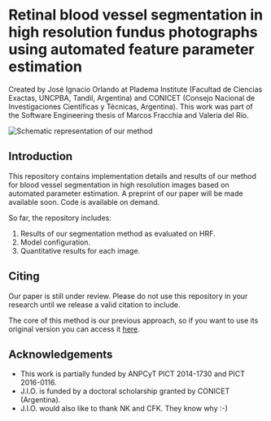 # Retinal blood vessel segmentation in high resolution fundus photographs using automated feature parameter estimation

Created by José Ignacio Orlando at Pladema Institute (Facultad de Ciencias Exactas, UNCPBA, Tandil, Argentina) and CONICET (Consejo Nacional de Investigaciones Científicas y Técnicas, Argentina). This work was part of the Software Engineering thesis of Marcos Fracchia and Valeria del Río.

![Schematic representation of our method](https://raw.githubusercontent.com/high-resolution-vessel-segmentation/master/schematic.png)

## Introduction
This repository contains implementation details and results of our method for blood vessel segmentation in high resolution images based on automated parameter estimation.
A preprint of our paper will be made available soon. Code is available on demand.

So far, the repository includes:

1. Results of our segmentation method as evaluated on HRF.
2. Model configuration.
3. Quantitative results for each image.

## Citing
Our paper is still under review. Please do not use this repository in your research until we release a valid citation to include.

The core of this method is our previous approach, so if you want to use its original version you can access it [here](https://github.com/ignaciorlando/fundus-vessel-segmentation-tbme).

## Acknowledgements

* This work is partially funded by ANPCyT PICT 2014-1730 and PICT 2016-0116.
* J.I.O. is funded by a doctoral scholarship granted by CONICET (Argentina).
* J.I.O. would also like to thank NK and CFK. They know why :-)
